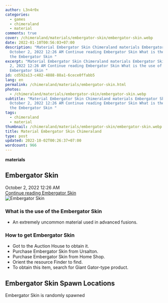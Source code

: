 ```yaml
---
author: L3n4r0x
categories:
  - games
  - chimeraland
  - material
comments: true
cover: /chimeraland/materials/embergator-skin/embergator-skin.webp
date: 2022-01-10T00:56:03+07:00
description: "Material Embergator Skin Chimeraland materials Embergator Skin
  October 2, 2022 12:26 AM Continue reading Embergator Skin What is the use of
  the Embergator Skin "
excerpt: "Material Embergator Skin Chimeraland materials Embergator Skin October
  2, 2022 12:26 AM Continue reading Embergator Skin What is the use of the
  Embergator Skin "
id: cd592a13-c482-4888-88a1-6cece0ffabb5
lang: en
permalink: /chimeraland/materials/embergator-skin.html
photos:
  - /chimeraland/materials/embergator-skin/embergator-skin.webp
subtitle: "Material Embergator Skin Chimeraland materials Embergator Skin
  October 2, 2022 12:26 AM Continue reading Embergator Skin What is the use of
  the Embergator Skin "
tags:
  - chimeraland
  - material
thumbnail: /chimeraland/materials/embergator-skin/embergator-skin.webp
title: Material Embergator Skin Chimeraland
type: post
updated: 2022-10-02T00:26:37+07:00
wordcount: 966
---
```


<link
  rel="stylesheet"
  href="https://rawcdn.githack.com/dimaslanjaka/Web-Manajemen/870a349/css/bootstrap-5-3-0-alpha3-wrapper.css"
/>
<section id="bootstrap-wrapper">
  <div data-bs-theme="dark">
    <div
      class="row g-0 border rounded overflow-hidden flex-md-row mb-4 shadow-sm position-relative bg-dark text-light"
    >
      <div class="col p-4 d-flex flex-column position-static">
        <strong class="d-inline-block mb-2 text-success">materials</strong>
        <h2 class="mb-0">Embergator Skin</h2>
        <div class="mb-1 text-muted">October 2, 2022 12:26 AM</div>
        <a
          href="/chimeraland/materials/embergator-skin.html"
          class="stretched-link d-none text-primary"
          >Continue reading Embergator Skin</a
        >
      </div>
      <div class="col-auto d-none d-md-block d-lg-block">
        <img
          src="https://www.webmanajemen.com/chimeraland/materials/embergator-skin/embergator-skin.webp"
          alt="Embergator Skin"
        />
      </div>
    </div>
    <div class="row">
      <div class="col-lg-6 col-12 mb-2">
        <div class="card">
          <div class="card-body">
            <h3 class="card-title">What is the use of the Embergator Skin</h3>
            <div class="card-text">
              <ul>
                <li>
                  An extremely uncommon material used in advanced fusions.
                </li>
              </ul>
            </div>
          </div>
        </div>
      </div>
      <div class="col-lg-6 col-12 mb-2">
        <div class="card">
          <div class="card-body">
            <h3 class="card-title">How to get Embergator Skin</h3>
            <div class="card-text">
              <ul>
                <li>Got to the Auction House to obtain it.</li>
                <li>Purchase Embergator Skin from Ursalton.</li>
                <li>Purchase Embergator Skin from Home Shop.</li>
                <li>Orient the resource Finder to find.</li>
                <li>
                  To obtain this item, search for Giant Gator-type product.
                </li>
              </ul>
            </div>
          </div>
        </div>
      </div>
      <div class="col-12 mb-2">
        <h2>Embergator Skin Spawn Locations</h2>
        <p>Embergator Skin is randomly spawned</p>
      </div>
    </div>
  </div>
</section>